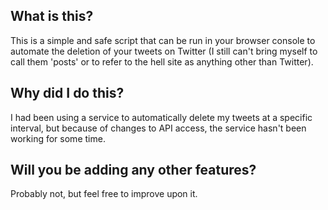 ## What is this?
This is a simple and safe script that can be run in your browser console to automate the deletion of your tweets on Twitter (I still can't bring myself to call them 'posts' or to refer to the hell site as anything other than Twitter).

## Why did I do this?
I had been using a service to automatically delete my tweets at a specific interval, but because of changes to API access, the service hasn't been working for some time. 

## Will you be adding any other features?
Probably not, but feel free to improve upon it. 
